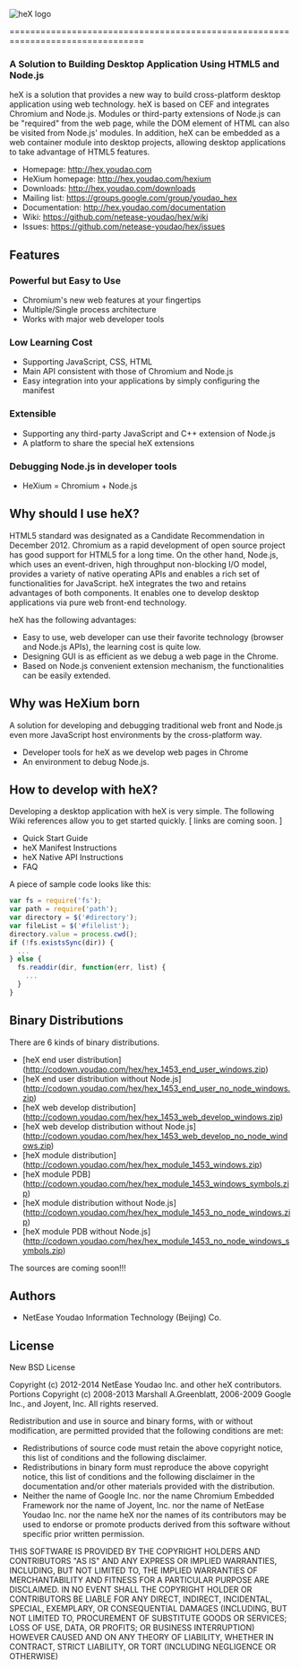 ![heX logo](http://hex.youdao.com/images/hex.png)

<!-- heX -->
================================================================================
### A Solution to Building Desktop Application Using HTML5 and Node.js

heX is a solution that provides a new way to build cross-platform desktop application using web technology. heX is based on CEF and integrates Chromium and Node.js. Modules or third-party extensions of Node.js can be "required" from the web page, while the DOM element of HTML can also be visited from Node.js' modules. In addition, heX can be embedded as a web container module into desktop projects, allowing desktop applications to take advantage of HTML5 features.

 * Homepage: <http://hex.youdao.com>
 * HeXium homepage: <http://hex.youdao.com/hexium>
 * Downloads: <http://hex.youdao.com/downloads>
 * Mailing list: <https://groups.google.com/group/youdao_hex>
 * Documentation: <http://hex.youdao.com/documentation>
 * Wiki: <https://github.com/netease-youdao/hex/wiki>
 * Issues: <https://github.com/netease-youdao/hex/issues>


## Features

### Powerful but Easy to Use
 * Chromium's new web features at your fingertips
 * Multiple/Single process architecture
 * Works with major web developer tools

### Low Learning Cost 
 * Supporting JavaScript, CSS, HTML
 * Main API consistent with those of Chromium and Node.js
 * Easy integration into your applications by simply configuring the manifest

### Extensible
 * Supporting any third-party JavaScript and C++ extension of Node.js
 * A platform to share the special heX extensions

### Debugging Node.js in developer tools
 * HeXium = Chromium + Node.js


## Why should I use heX?

HTML5 standard was designated as a Candidate Recommendation in December 2012. Chromium as a rapid development of open source project has good support for HTML5 for a long time. On the other hand, Node.js, which uses an event-driven, high throughput non-blocking I/O model, provides a variety of native operating APIs and enables a rich set of functionalities for JavaScript. heX integrates the two and retains advantages of both components. It enables one to develop desktop applications via pure web front-end technology.

heX has the following advantages:
 * Easy to use, web developer can use their favorite technology (browser and Node.js APIs), the learning cost is quite low.
 * Designing GUI is as efficient as we debug a web page in the Chrome.
 * Based on Node.js convenient extension mechanism, the functionalities can be easily extended.


## Why was HeXium born

A solution for developing and debugging traditional web front and Node.js even more JavaScript host environments by the cross-platform way.
  * Developer tools for heX as we develop web pages in Chrome
  * An environment to debug Node.js.


## How to develop with heX?

Developing a desktop application with heX is very simple. The following Wiki references allow you to get started quickly. [ links are coming soon. ]

 * Quick Start Guide
 * heX Manifest Instructions
 * heX Native API Instructions
 * FAQ


A piece of sample code looks like this:
```js
var fs = require('fs');
var path = require('path');
var directory = $('#directory');
var fileList = $('#filelist');
directory.value = process.cwd();
if (!fs.existsSync(dir)) {
  ...
} else {
  fs.readdir(dir, function(err, list) {
    ...
  }
}
```


## Binary Distributions

There are 6 kinds of binary distributions.

 * [heX end user distribution] (http://codown.youdao.com/hex/hex_1453_end_user_windows.zip)
 * [heX end user distribution without Node.js] (http://codown.youdao.com/hex/hex_1453_end_user_no_node_windows.zip)
 * [heX web develop distribution] (http://codown.youdao.com/hex/hex_1453_web_develop_windows.zip)
 * [heX web develop distribution without Node.js] (http://codown.youdao.com/hex/hex_1453_web_develop_no_node_windows.zip)
 * [heX module distribution] (http://codown.youdao.com/hex/hex_module_1453_windows.zip)
  * [heX module PDB] (http://codown.youdao.com/hex/hex_module_1453_windows_symbols.zip)
 * [heX module distribution without Node.js] (http://codown.youdao.com/hex/hex_module_1453_no_node_windows.zip)
  * [heX module PDB without Node.js] (http://codown.youdao.com/hex/hex_module_1453_no_node_windows_symbols.zip)

The sources are coming soon!!!


## Authors
  * NetEase Youdao Information Technology (Beijing) Co.


## License

New BSD License

Copyright (c) 2012-2014 NetEase Youdao Inc. and other heX contributors.
Portions Copyright (c) 2008-2013 Marshall A.Greenblatt, 2006-2009
Google Inc., and Joyent, Inc. All rights reserved.

Redistribution and use in source and binary forms, with or without
modification, are permitted provided that the following conditions are
met:

  * Redistributions of source code must retain the above copyright notice,
    this list of conditions and the following disclaimer.
  * Redistributions in binary form must reproduce the above copyright
    notice, this list of conditions and the following disclaimer in the
    documentation and/or other materials provided with the distribution.
  * Neither the name of Google Inc. nor the name Chromium Embedded Framework
    nor the name of Joyent, Inc. nor the name of NetEase Youdao Inc. nor
    the name heX nor the names of its contributors may be used to endorse
    or promote products derived from this software without specific prior
    written permission.

THIS SOFTWARE IS PROVIDED BY THE COPYRIGHT HOLDERS AND CONTRIBUTORS "AS IS"
AND ANY EXPRESS OR IMPLIED WARRANTIES, INCLUDING, BUT NOT LIMITED TO, THE
IMPLIED WARRANTIES OF MERCHANTABILITY AND FITNESS FOR A PARTICULAR PURPOSE
ARE DISCLAIMED. IN NO EVENT SHALL THE COPYRIGHT HOLDER OR CONTRIBUTORS BE
LIABLE FOR ANY DIRECT, INDIRECT, INCIDENTAL, SPECIAL, EXEMPLARY, OR
CONSEQUENTIAL DAMAGES (INCLUDING, BUT NOT LIMITED TO, PROCUREMENT OF
SUBSTITUTE GOODS OR SERVICES; LOSS OF USE, DATA, OR PROFITS; OR BUSINESS
INTERRUPTION) HOWEVER CAUSED AND ON ANY THEORY OF LIABILITY, WHETHER IN
CONTRACT, STRICT LIABILITY, OR TORT (INCLUDING NEGLIGENCE OR OTHERWISE)
